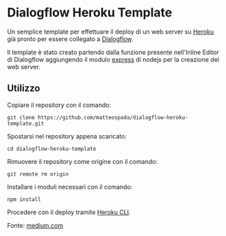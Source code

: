 # Dialogflow Heroku Template

Un semplice template per effettuare il deploy di un web server su [Heroku](<https://www.heroku.com/home>) già pronto per essere collegato a [Dialogflow](https://dialogflow.com/).

Il template è stato creato partendo dalla funzione presente nell'Inline Editor di Dialogflow aggiungendo il modulo [express](https://expressjs.com/it/) di nodejs per la creazione del web server.

## Utilizzo

Copiare il repository con il comando:

`git clone https://github.com/matteospada/dialogflow-heroku-template.git`

Spostarsi nel repository appena scaricato:

`cd dialogflow-heroku-template`

Rimuovere il repository come origine con il comando:

`git remote rm origin`

Installare i moduli necessari con il comando:

`npm install`

Procedere con il deploy tramite [Heroku CLI](https://devcenter.heroku.com/articles/heroku-cli).

Fonte: [medium.com](https://medium.com/@antonyharfield/dialogflow-web-hooks-how-to-develop-locally-and-deploy-to-cloud-functions-48839919e998)